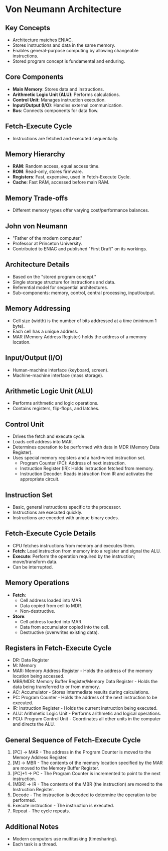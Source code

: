 # Von Neumann Architecture

## Key Concepts
- Architecture matches ENIAC.
- Stores instructions and data in the same memory.
- Enables general-purpose computing by allowing changeable instructions.
- Stored program concept is fundamental and enduring.

## Core Components
- **Main Memory**: Stores data and instructions.
- **Arithmetic Logic Unit (ALU)**: Performs calculations.
- **Control Unit**: Manages instruction execution.
- **Input/Output (I/O)**: Handles external communication.
- **Bus**: Connects components for data flow.

## Fetch-Execute Cycle
- Instructions are fetched and executed sequentially.

## Memory Hierarchy
- **RAM**: Random access, equal access time.
- **ROM**: Read-only, stores firmware.
- **Registers**: Fast, expensive, used in Fetch-Execute Cycle.
- **Cache**: Fast RAM, accessed before main RAM.

## Memory Trade-offs
- Different memory types offer varying cost/performance balances.

## John von Neumann
- "Father of the modern computer."
- Professor at Princeton University.
- Contributed to ENIAC and published "First Draft" on its workings.

## Architecture Details
- Based on the "stored program concept."
- Single storage structure for instructions and data.
- Referential model for sequential architectures.
- Sub-components: memory, control, central processing, input/output.

## Memory Addressing
- Cell size (width) is the number of bits addressed at a time (minimum 1 byte).
- Each cell has a unique address.
- MAR (Memory Address Register) holds the address of a memory location.

## Input/Output (I/O)
- Human-machine interface (keyboard, screen).
- Machine-machine interface (mass storage).

## Arithmetic Logic Unit (ALU)
- Performs arithmetic and logic operations.
- Contains registers, flip-flops, and latches.

## Control Unit
- Drives the fetch and execute cycle.
- Loads cell address into MAR.
- Determines operation to be performed with data in MDR (Memory Data Register).
- Uses special memory registers and a hard-wired instruction set.
    - Program Counter (PC): Address of next instruction.
    - Instruction Register (IR): Holds instruction fetched from memory.
    - Instruction Decoder: Reads instruction from IR and activates the appropriate circuit.

## Instruction Set
- Basic, general instructions specific to the processor.
- Instructions are executed quickly.
- Instructions are encoded with unique binary codes.

## Fetch-Execute Cycle Details
- CPU fetches instructions from memory and executes them.
- **Fetch**: Load instruction from memory into a register and signal the ALU.
- **Execute**: Perform the operation required by the instruction; move/transform data.
- Can be interrupted.

## Memory Operations
- **Fetch**:
    - Cell address loaded into MAR.
    - Data copied from cell to MDR.
    - Non-destructive.
- **Store**:
    - Cell address loaded into MAR.
    - Data from accumulator copied into the cell.
    - Destructive (overwrites existing data).

## Registers in Fetch-Execute Cycle
- DR: Data Register
- M: Memory
- MAR: Memory Address Register - Holds the address of the memory location being accessed.
- MBR/MDR: Memory Buffer Register/Memory Data Register - Holds the data being transferred to or from memory.
- AC: Accumulator - Stores intermediate results during calculations.
- PC: Program Counter - Holds the address of the next instruction to be executed.
- IR: Instruction Register - Holds the current instruction being executed.
- ALU: Arithmetic Logic Unit - Performs arithmetic and logical operations.
- PCU: Program Control Unit - Coordinates all other units in the computer and directs the ALU.

## General Sequence of Fetch-Execute Cycle
1. [PC] -> MAR  - The address in the Program Counter is moved to the Memory Address Register.
2. [M] -> MBR  - The contents of the memory location specified by the MAR are moved to the Memory Buffer Register.
3. [PC]+1 -> PC - The Program Counter is incremented to point to the next instruction.
4. [MBR] -> IR  - The contents of the MBR (the instruction) are moved to the Instruction Register.
5. Decode       - The instruction is decoded to determine the operation to be performed.
6. Execute instruction - The instruction is executed.
7. Repeat         - The cycle repeats.

## Additional Notes
- Modern computers use multitasking (timesharing).
- Each task is a thread.

